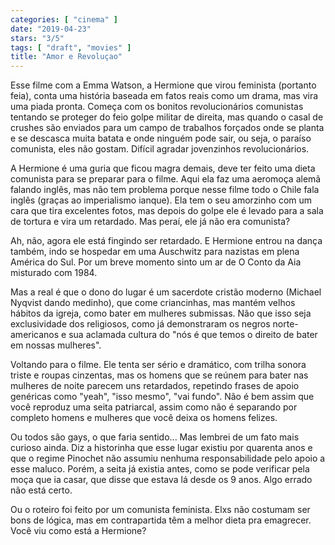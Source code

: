 ```yaml
---
categories: [ "cinema" ]
date: "2019-04-23"
stars: "3/5"
tags: [ "draft", "movies" ]
title: "Amor e Revoluçao"
---
```

Esse filme com a Emma Watson, a Hermione que virou feminista (portanto
feia), conta uma história baseada em fatos reais como um drama, mas
vira uma piada pronta. Começa com os bonitos revolucionários comunistas
tentando se proteger do feio golpe militar de direita, mas quando o casal
de crushes são enviados para um campo de trabalhos forçados onde se
planta e se descasca muita batata e onde ninguém pode sair, ou seja,
o paraíso comunista, eles não gostam. Difícil agradar jovenzinhos
revolucionários.

A Hermione é uma guria que ficou magra demais, deve ter feito uma dieta
comunista para se preparar para o filme. Aqui ela faz uma aeromoça
alemã falando inglês, mas não tem problema porque nesse filme todo
o Chile fala inglês (graças ao imperialismo ianque). Ela tem o seu
amorzinho com um cara que tira excelentes fotos, mas depois do golpe
ele é levado para a sala de tortura e vira um retardado. Mas peraí,
ele já não era comunista?

Ah, não, agora ele está fingindo ser retardado. E Hermione entrou
na dança também, indo se hospedar em uma Auschwitz para nazistas em
plena América do Sul. Por um breve momento sinto um ar de O Conto da
Aia misturado com 1984.

Mas a real é que o dono do lugar é um sacerdote cristão moderno
(Michael Nyqvist dando medinho), que come criancinhas, mas mantém
velhos hábitos da igreja, como bater em mulheres submissas. Não que
isso seja exclusividade dos religiosos, como já demonstraram os negros
norte-americanos e sua aclamada cultura do "nós é que temos o direito
de bater em nossas mulheres".

Voltando para o filme. Ele tenta ser sério e dramático, com trilha
sonora triste e roupas cinzentas, mas os homens que se reúnem para bater
nas mulheres de noite parecem uns retardados, repetindo frases de apoio
genéricas como "yeah", "isso mesmo", "vai fundo". Não é bem assim
que você reproduz uma seita patriarcal, assim como não é separando
por completo homens e mulheres que você deixa os homens felizes.

Ou todos são gays, o que faria sentido... Mas lembrei de um fato mais
curioso ainda. Diz a historinha que esse lugar existiu por quarenta anos
e que o regime Pinochet não assumiu nenhuma responsabilidade pelo apoio
a esse maluco. Porém, a seita já existia antes, como se pode verificar
pela moça que ia casar, que disse que estava lá desde os 9 anos. Algo
errado não está certo.

Ou o roteiro foi feito por um comunista feminista. Elxs não costumam
ser bons de lógica, mas em contrapartida têm a melhor dieta pra
emagrecer. Você viu como está a Hermione?
